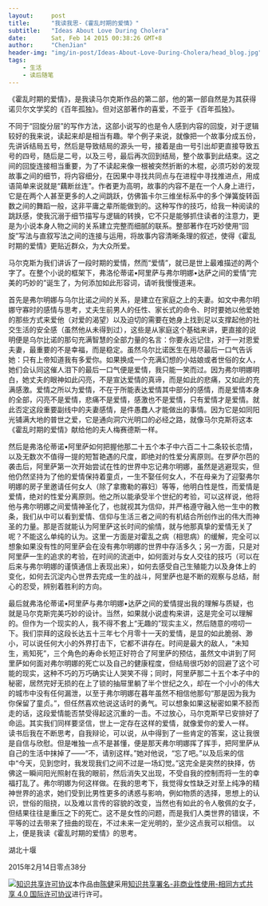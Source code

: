 ```yaml
---
layout:     post
title:      "我读我思-《霍乱时期的爱情》"
subtitle:   "Ideas About Love During Cholera"
date:       Sat, Feb 14 2015 00:38:26 GMT+8
author:     "ChenJian"
header-img: "img/in-post/Ideas-About-Love-During-Cholera/head_blog.jpg"
tags:
    - 生活
    - 读后随笔
---
```


《霍乱时期的爱情》，是我读马尔克斯作品的第二部，他的第一部自然是为其获得诺贝尔文学奖的《百年孤独》。但对这部著作的喜爱，不亚于《百年孤独》。

不同于“回旋分层”的写作方法，这部小说写的也是令人感到内容的回旋，对于逻辑较好的我来说，读起来却是相当有趣。举个例子来说，就像把一个故事分成五份，先讲诉结局五号，然后是导致结局的源头一号，接着是由一号引出却更直接导致五号的四号，随后是二号，以及三号，最后再次回到结局，整个故事到此结束。这之间的回旋连接相当重要，为了不读起来像一根被突然折断的木棍，必须巧妙的发现故事之间的细节，将内容细分，在因果中寻找共同点与在进程中寻找推进点，用成语简单来说就是“藕断丝连”。作者更为高明，故事的内容不是在一个人身上进行，它是在两个人甚至更多的人之间跳跃，仿佛笛卡尔三维坐标系中的多个弹簧旋转函数之间的舞蹈一般，这非平庸之辈所能做到的。这种写作的技巧，给我一种阅读的跳跃感，使我沉溺于细节描写与逻辑的转换，它不只是能够抓住读者的注意力，更是为小说本身人物之间的关系建立完整而细腻的联系。整部著作在巧妙使用“回旋”写法与直叙写法之间的连接与运用，将故事内容清晰条理的叙述，使得《霍乱时期的爱情》更贴近群众，为大众所爱。

马尔克斯为我们讲诉了一段时期的爱情，然而“爱情”，就已是世上最难描述的两个字了。在整个小说的框架下，弗洛伦蒂诺•阿里萨与弗尔明娜•达萨之间的爱情“完美的巧妙的”诞生了，为何添加如此形容词，请听我慢慢道来。

首先是弗尔明娜与乌尔比诺之间的关系，是建立在家庭之上的夫妻。如文中弗尔明娜守寡时的感情与思考，丈夫生前男人的任性、家长式的命令、时时要她以他爱她的那些方式来爱他（对爱的渴望）以及迫切的需要在她身上找到足以支撑起他的社交生活的安全感（虽然他从未得到过），这些是从家庭这个基础来讲，更直接的说明便是乌尔比诺的那句充满智慧的全部力量的名言：你要永远记住，对于一对恩爱夫妻，最重要的不是幸福，而是稳定。虽然乌尔比诺医生在用尽最后一口气告诉她：只有上帝知道我有多爱你。如果换成一个充满幻想的小姑娘或者世俗的女人，她们会认同这催人泪下的最后一口气便是爱情，我只能一笑而过。因为弗尔明娜明白，她丈夫的眼神如此闪亮，不是宣达爱情的真谛，而是如此的悲痛，又如此的充满感激。爱情之所以为爱情，不在于所能表达爱情其中部分的感情，而是爱情本身的全部，闪亮不是爱情，悲痛不是爱情，感激也不是爱情，只有爱情才是爱情。就此否定这段重要副线中的夫妻感情，是件愚蠢人才能做出的事情。因为它是如同阳光铺满大地的普世之爱，它是通向洞穴光明口的必经之路，就像马尔克斯将这本《霍乱时期的爱情》献给他的夫人梅赛德斯一样。

然后是弗洛伦蒂诺•阿里萨如何把握他那二十五个本子中六百二十二条较长恋情，以及无数次不值得一提的短暂艳遇的尺度，即绝对的性爱分离原则。在罗萨尔芭的袭击后，阿里萨第一次开始尝试在性的世界中忘记弗尔明娜，虽然是逃避现实，但他仍然坚持为了他的爱情保持着童贞，一生不娶任何女人，不在母亲为了迎娶弗尔明娜的房子里邀请任何女人（除了拿撒勒的寡妇）等等，他明白性是性，而爱情是爱情，绝对的性爱分离原则。他之所以能承受半个世纪的考验，可以这样说，他将他与弗尔明娜之间爱情神圣化了，也就视其为信仰，并严格遵守融入他一生中的教条，我们从中可以看到爱情、信仰与生活三者之间的有机结合所创作出的伟大而神圣的力量。那是否就能认为阿里萨这长时间的偷情，就与他那真挚的爱情无关了呢？不能这么单纯的认为。这里一方面是对霍乱之病（相思病）的缓解，完全可以想象如果没有性的阿里萨会在没有弗尔明娜的世界中存活多久；另一方面，只是对阿里萨一生的追求的考验，在时间的流逝中，如何面对与女人交往的技巧（可以在后来与弗尔明娜的谨慎通信上表现出来），如何去感受自己生殖能力以及身体上的变化，如何去沉淀内心世界去完成一生的战斗，阿里萨也是不断的观察与总结，耐心的忍受，辨别着胜利的方向。

最后就弗洛伦蒂诺•阿里萨与弗尔明娜•达萨之间的爱情提出我的理解与质疑，也就是马尔克斯完美巧妙的设计。当然，如果就小说虚构来讲，这是完全可以理解的。但作为一个现实的人，我不得不套上“无趣的”现实主义，然后随意的唠叨一下。我们崇拜的这段长达五十三年七个月零十一天的爱情，是显的如此脆弱、渺小，可以说任何大小的外界打击下，它都不讲存在。时间是最大的敌人，“未知生，焉知死”，三个角色的寿命长短正好符合了阿里萨的预估，虽然文中讲到了阿里萨如何面对弗尔明娜的死亡以及自己的健康程度，但结局很巧妙的回避了这个可能的现实，这种不巧的万巧确实让人哭笑不得；同时，阿里萨那二十五个本子中的秘密，居然完好无损的在上了锁的抽屉里躺了半个世纪之久，却在一个小小的伟大的城市中没有任何漏泄，以至于弗尔明娜在暮年虽然不相信他那句“那是因为我为你保留了童贞。”，但任然喜欢他说这话时的勇气。可以想象如果这秘密如果不胫而走的话，这段爱情能否禁受得起这沉重的一击。不过放心，马尔克斯早已安排好了命运。其实我们同样要坚信，世上一定存在这样的爱情，就像爱你的爱人一样。
读书后我在不断思考，自我辩论，可以说，从中得到了一些肯定的答案，这让我很是自信与欣慰。但是唯独一点不是甚懂，便是那天弗尔明娜挥了挥手，把阿里萨从自己的生活中抹掉了——“不，请别这样。”她对他说，“忘了吧。”以及后来的信中“今天，见到您时，我发现我们之间不过是一场幻觉。”这完全是突然的抉择，仿佛这一瞬间阳光照射在我的眼前，然后消失又出现，不受自我的控制而将一生的幸福打乱了。弗尔明娜为何这样做。在我的思考下，我觉得女性缺乏对至上纯净的精神世界的追求，她们受到比男性更多的诱惑与影响，例如物质的选择，思想上的认识，世俗的阻挠，以及难以言传的容貌的改变，当然也有如此的令人敬佩的女子，但结果往往是重压之下的死亡。这不是女性的问题，而是我们人类世界的错误，不平等的过去带来了扭曲的现在，不过未来一定光明的，至少这点我可以相信。
以上，便是我读《霍乱时期的爱情》的思考。

湖北十堰

2015年2月14日零点38分

<a rel="license" href="http://creativecommons.org/licenses/by-nc-sa/4.0/"><img alt="知识共享许可协议" style="border-width:0" src="https://i.creativecommons.org/l/by-nc-sa/4.0/88x31.png" /></a>本作品由<a xmlns:cc="http://creativecommons.org/ns#" href="https://o-my-chenjian.com/2015/02/14/Ideas-About-Love-During-Cholera/" property="cc:attributionName" rel="cc:attributionURL">陈健</a>采用<a rel="license" href="http://creativecommons.org/licenses/by-nc-sa/4.0/">知识共享署名-非商业性使用-相同方式共享 4.0 国际许可协议</a>进行许可。
